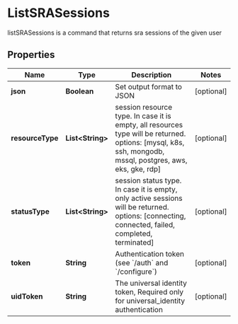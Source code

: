 

# ListSRASessions

listSRASessions is a command that returns sra sessions of the given user

## Properties

Name | Type | Description | Notes
------------ | ------------- | ------------- | -------------
**json** | **Boolean** | Set output format to JSON |  [optional]
**resourceType** | **List&lt;String&gt;** | session resource type. In case it is empty, all resources type will be returned. options: [mysql, k8s, ssh, mongodb, mssql, postgres, aws, eks, gke, rdp] |  [optional]
**statusType** | **List&lt;String&gt;** | session status type. In case it is empty, only active sessions will be returned. options: [connecting, connected, failed, completed, terminated] |  [optional]
**token** | **String** | Authentication token (see &#x60;/auth&#x60; and &#x60;/configure&#x60;) |  [optional]
**uidToken** | **String** | The universal identity token, Required only for universal_identity authentication |  [optional]



